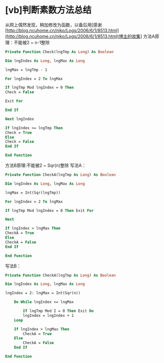 # [vb]判断素数方法总结

从网上偶然发现，稍加修改为函数，以备后用[感谢[http://blog.ncuhome.cn/niko/Logs/2006/6/1/8513.html](http://blog.ncuhome.cn/niko/Logs/2006/6/1/8513.html)博主的收集] 方法A原理：不能被2 ~ n-1整除

```vb
Private Function Check(lngTmp As Long) As Boolean

Dim lngIndex As Long, lngMax As Long

lngMax = lngTmp - 1

For lngIndex = 2 To lngMax

If lngTmp Mod lngIndex = 0 Then
Check = False

Exit For

End If

Next lngIndex

If lngIndex >= lngTmp Then
Check = True
Else
Check = False
End If

End Function
```

方法B原理:不能被2 ~ Sqr(n)整除 写法A：

```vb
Private Function CheckA(lngTmp As Long) As Boolean

Dim lngIndex As Long, lngMax As Long

lngMax = Int(Sqr(lngTmp))

For lngIndex = 2 To lngMax

If lngTmp Mod lngIndex = 0 Then Exit For

Next

If lngIndex > lngMax Then
CheckA = True
Else
CheckA = False
End If

End Function
```

写法B：

```vb
Private Function CheckA(lngTmp As Long) As Boolean  

Dim lngIndex As Long, lngMax As Long  

lngIndex = 2: lngMax = Int(Sqr(n))   

    Do While lngIndex <= lngMax   

        If lngTmp Mod I = 0 Then Exit Do  
        lngIndex = lngIndex + 1   
    Loop  

    If lngIndex > lngMax Then  
        CheckA = True  
    Else  
        CheckA = False  
    End If  

End Function
```


